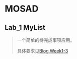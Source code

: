 # MOSAD

## Lab_1 MyList

> 一个简单的待完成事项应用。
>
> 具体要求见[Blog Week1-3](https://xwy27.github.io/UWP/MOSAD)